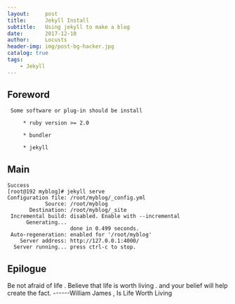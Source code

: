 ```yaml
---
layout:     post
title:      Jekyll Install
subtitle:   Using jekyll to make a blog
date:       2017-12-10
author:     Locusts
header-img: img/post-bg-hacker.jpg
catalog: true
tags:
    - Jekyll
---
```



## Foreword
	 Some software or plug-in should be install 
	 
		 * ruby version >= 2.0
		 
		 * bundler
		 
		 * jekyll

## Main

	Success
	[root@192 myblog]# jekyll serve
	Configuration file: /root/myblog/_config.yml
	            Source: /root/myblog
	       Destination: /root/myblog/_site
	 Incremental build: disabled. Enable with --incremental
	      Generating... 
	                    done in 0.499 seconds.
	 Auto-regeneration: enabled for '/root/myblog'
	    Server address: http://127.0.0.1:4000/
	  Server running... press ctrl-c to stop.
  
  
## Epilogue

   Be not afraid of life . Believe that life is worth living . and your belief will help create the fact.
                                                              ------William James , Is Life Worth Living 



